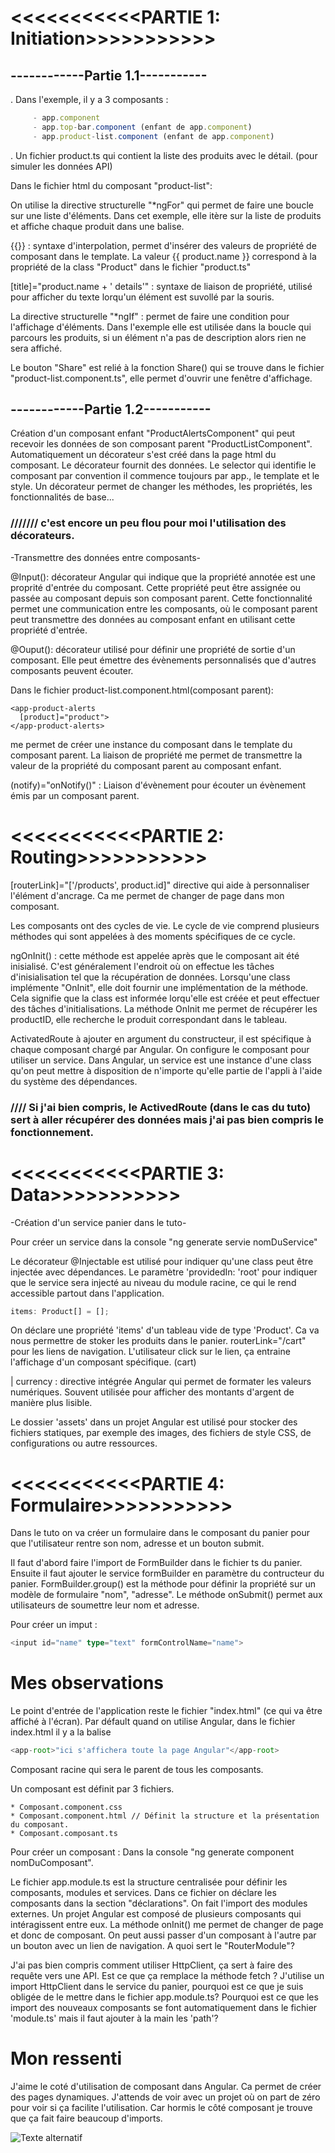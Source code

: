 # <<<<<<<<<<<PARTIE 1: Initiation>>>>>>>>>>>



## ------------Partie 1.1-----------


. Dans l'exemple, il y a 3 composants :
```ts
     - app.component
     - app.top-bar.component (enfant de app.component)
     - app.product-list.component (enfant de app.component)
```
. Un fichier product.ts qui contient la liste des produits avec le détail. (pour simuler les données API)

 

Dans le fichier html du composant "product-list":

On utilise la directive structurelle "*ngFor" qui permet de faire une boucle sur une liste d'éléments. Dans cet exemple, elle itère sur la liste de produits et affiche chaque produit dans une balise.


{{}} : syntaxe d'interpolation, permet d'insérer des valeurs de propriété de composant dans le template.
La valeur {{ product.name }} correspond à la propriété de la class "Product" dans le fichier "product.ts"

[title]="product.name + ' details'" : syntaxe de liaison de propriété, utilisé pour afficher du texte lorqu'un élément est suvollé par la souris.

La directive structurelle "*ngIf" : permet de faire une condition pour l'affichage d'éléments.
Dans l'exemple elle est utilisée dans la boucle qui parcours les produits, si un élément n'a pas de description alors rien ne sera affiché.

Le bouton "Share" est relié à la fonction Share() qui se trouve dans le fichier "product-list.component.ts", elle permet d'ouvrir une fenêtre d'affichage.





## ------------Partie 1.2-----------

Création d'un composant enfant "ProductAlertsComponent" qui peut recevoir les données de son composant parent "ProductListComponent".
Automatiquement un décorateur s'est créé dans la page html du composant. Le décorateur fournit des données.
Le selector qui identifie le composant par convention il commence toujours par app., le template et le style.
Un décorateur permet de changer les méthodes, les propriétés, les fonctionnalités de base...

### /////// c'est encore un peu flou pour moi l'utilisation des décorateurs.


-Transmettre des données entre composants-

@Input(): décorateur Angular qui indique que la propriété annotée est une proprité d'entrée du composant. Cette propriété peut être assignée ou passée au composant depuis son composant parent. Cette fonctionnalité permet une communication entre les composants, où le composant parent peut transmettre des données au composant enfant en utilisant cette propriété d'entrée.

@Ouput(): décorateur utilisé pour définir une propriété de sortie d'un composant. Elle peut émettre des évènements personnalisés que d'autres composants peuvent écouter.

Dans le fichier product-list.component.html(composant parent):
```
<app-product-alerts
  [product]="product">
</app-product-alerts>
```
me permet de créer une instance du composant dans le template du composant parent.
La liaison de propriété me permet de transmettre la valeur de la propriété du composant parent au composant enfant.

(notify)="onNotify()" : Liaison d'évènement pour écouter un évènement émis par un composant parent.



# <<<<<<<<<<<PARTIE 2: Routing>>>>>>>>>>>

[routerLink]="['/products', product.id]" directive qui aide à personnaliser l'élément d'ancrage. Ca me permet de changer de page dans mon composant.


Les composants ont des cycles de vie. Le cycle de vie comprend plusieurs méthodes qui sont appelées à des moments spécifiques de ce cycle.

ngOnInit() : cette méthode est appelée après que le composant ait été inisialisé. C'est généralement l'endroit où on effectue les tâches d'inisialisation tel que la récupération de données. 
Lorsqu'une class implémente "OnInit", elle doit fournir une implémentation de la méthode. Cela signifie que la class est informée lorqu'elle est créée et peut effectuer des tâches d'initialisations.
La méthode OnInit me permet de récupérer les productID, elle recherche le produit correspondant dans le tableau.

ActivatedRoute à ajouter en argument du constructeur, il est spécifique à chaque composant chargé par Angular. On configure le composant pour utiliser un service.
Dans Angular, un service est une instance d'une class qu'on peut mettre à disposition de n'importe qu'elle partie de l'appli à l'aide du système des dépendances.

### //// Si j'ai bien compris, le ActivedRoute (dans le cas du tuto) sert à aller récupérer des données mais j'ai pas bien compris le fonctionnement.



# <<<<<<<<<<<PARTIE 3: Data>>>>>>>>>>>

-Création d'un service panier dans le tuto-

Pour créer un service dans la console "ng generate servie nomDuService"

Le décorateur @Injectable est utilisé pour indiquer qu'une class peut être injectée avec dépendances.
Le paramètre 'providedIn: 'root' pour indiquer que le service sera injecté au niveau du module racine, ce qui le rend accessible partout dans l'application.

```ts
items: Product[] = [];
```
On déclare une propriété 'items' d'un tableau vide de type 'Product'. Ca va nous permettre de stoker les produits dans le panier.
routerLink="/cart" pour les liens de navigation. L'utilisateur click sur le lien, ça entraine l'affichage d'un composant spécifique. (cart)

| currency : directive intégrée Angular qui permet de formater les valeurs numériques. Souvent utilisée pour afficher des montants d'argent de manière plus lisible.

Le dossier 'assets' dans un projet Angular est utilisé pour stocker des fichiers statiques, par exemple des images, des fichiers de style CSS, de configurations ou autre ressources.



# <<<<<<<<<<<PARTIE 4: Formulaire>>>>>>>>>>>


Dans le tuto on va créer un formulaire dans le composant du panier pour que l'utilisateur rentre son nom, adresse et un bouton submit.

Il faut d'abord faire l'import de FormBuilder dans le fichier ts du panier. 
Ensuite il faut ajouter le service formBuilder en paramètre du contructeur du panier.
FormBuilder.group() est la méthode pour définir la propriété sur un modèle de formulaire "nom", "adresse".
Le méthode onSubmit() permet aux utilisateurs de soumettre leur nom et adresse.

Pour créer un imput : 
```ts
<input id="name" type="text" formControlName="name">
```




# Mes observations

Le point d'entrée de l'application reste le fichier "index.html" (ce qui va être affiché à l'écran).
Par défault quand on utilise Angular, dans le fichier index.html il y a la balise 
```ts
<app-root>"ici s'affichera toute la page Angular"</app-root>
```
Composant racine qui sera le parent de tous les composants.

Un composant est définit par 3 fichiers.
    
    * Composant.component.css
    * Composant.component.html // Définit la structure et la présentation du composant.
    * Composant.composant.ts
   

Pour créer un composant :
Dans la console "ng generate component nomDuComposant".

Le fichier app.module.ts est la structure centralisée pour définir les composants, modules et services.
Dans ce fichier on déclare les composants dans la section "déclarations".
On fait l'import des modules externes.
Un projet Angular est composé de plusieurs composants qui intéragissent entre eux.
La méthode onInit() me permet de changer de page et donc de composant.
On peut aussi passer d'un composant à l'autre par un bouton avec un lien de navigation. 
A quoi sert le "RouterModule"?



J'ai pas bien compris comment utiliser HttpClient, ça sert à faire des requête vers une API. Est ce que ça remplace la méthode fetch ?
J'utilise un import HttpClient dans le service du panier, pourquoi est ce que je suis obligée de le mettre dans le fichier app.module.ts?
Pourquoi est ce que les import des nouveaux composants se font automatiquement dans le fichier 'module.ts' mais il faut ajouter à la main les 'path'?

# Mon ressenti

J'aime le coté d'utilisation de composant dans Angular. Ca permet de créer des pages dynamiques. J'attends de voir avec un projet où on part de zéro pour voir si ça facilite l'utilisation. Car hormis le côté composant je trouve que ça fait faire beaucoup d'imports.



![Texte alternatif](lhttps://images.app.goo.gl/SXnqf87Ej68siZD67)
